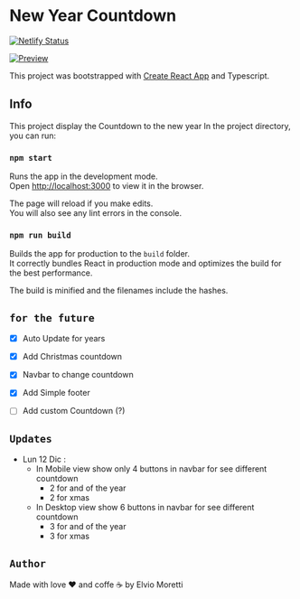 # New Year Countdown


[![Netlify Status](https://api.netlify.com/api/v1/badges/672a23a1-cf4a-44e9-8c3d-ee8e46f15e31/deploy-status)](https://app.netlify.com/sites/new-cali-countdown/deploys)

[![Preview](https://img.shields.io/static/v1?label=Preview&message=VIEW&color=green)](https://new-cali-countdown.netlify.app/)


This project was bootstrapped with [Create React App](https://github.com/facebook/create-react-app) and Typescript.

## Info
This project display the Countdown to the new year
In the project directory, you can run:

### `npm start`

Runs the app in the development mode.\
Open [http://localhost:3000](http://localhost:3000) to view it in the browser.

The page will reload if you make edits.\
You will also see any lint errors in the console.

### `npm run build`

Builds the app for production to the `build` folder.\
It correctly bundles React in production mode and optimizes the build for the best performance.

The build is minified and the filenames include the hashes.


## `for the future`
- [x] Auto Update for years
- [x] Add Christmas countdown 
- [x] Navbar to change countdown
- [x] Add Simple footer
- [ ] Add custom Countdown (?)


## `Updates`
 - Lun 12 Dic :
    - In Mobile view show only 4 buttons in navbar for see different countdown 
        - 2 for and of the year 
        - 2 for xmas
    - In Desktop view show 6 buttons in navbar for see different countdown
        - 3 for and of the year 
        - 3 for xmas

## `Author`

Made with love ❤️ and coffe ☕️ by Elvio Moretti
